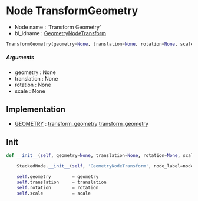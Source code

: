 # Node TransformGeometry

- Node name : 'Transform Geometry'
- bl_idname : [GeometryNodeTransform](https://docs.blender.org/api/current/bpy.types.GeometryNodeTransform.html)


``` python
TransformGeometry(geometry=None, translation=None, rotation=None, scale=None, node_label=None, node_color=None)
```
##### Arguments

- geometry : None
- translation : None
- rotation : None
- scale : None

## Implementation

- [GEOMETRY](/docs/GeoNodes/socket_GEOMETRY.md) : [transform_geometry](/docs/GeoNodes/socket_GEOMETRY.md#transform_geometry) [transform_geometry](/docs/GeoNodes/socket_GEOMETRY.md#transform_geometry)

## Init

``` python
def __init__(self, geometry=None, translation=None, rotation=None, scale=None, node_label=None, node_color=None):

    StackedNode.__init__(self, 'GeometryNodeTransform', node_label=node_label, node_color=node_color)

    self.geometry        = geometry
    self.translation     = translation
    self.rotation        = rotation
    self.scale           = scale
```
